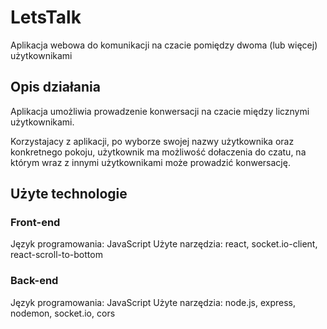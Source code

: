 
# LetsTalk

Aplikacja webowa do komunikacji na czacie pomiędzy dwoma (lub więcej) użytkownikami

## Opis działania

Aplikacja umożliwia prowadzenie konwersacji na czacie między licznymi użytkownikami.

Korzystajacy z aplikacji, po wyborze swojej nazwy użytkownika oraz konkretnego pokoju, użytkownik ma możliwość dołaczenia do czatu, na którym wraz z innymi użytkownikami może prowadzić konwersację.

## Użyte technologie

### Front-end

Język programowania: JavaScript
Użyte narzędzia: react, socket.io-client, react-scroll-to-bottom

### Back-end

Język programowania: JavaScript
Użyte narzędzia: node.js, express, nodemon, socket.io, cors





